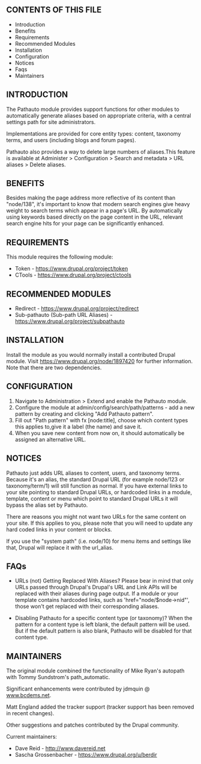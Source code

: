 CONTENTS OF THIS FILE
---------------------

 * Introduction
 * Benefits
 * Requirements
 * Recommended Modules
 * Installation
 * Configuration
 * Notices
 * Faqs
 * Maintainers


INTRODUCTION
------------

The Pathauto module provides support functions for other modules to
automatically generate aliases based on appropriate criteria, with a
central settings path for site administrators.

Implementations are provided for core entity types: content, taxonomy terms,
and users (including blogs and forum pages).

Pathauto also provides a way to delete large numbers of aliases.This feature
is available at Administer > Configuration > Search and metadata > URL aliases > Delete aliases.


BENEFITS
--------

Besides making the page address more reflective of its content than
"node/138", it's important to know that modern search engines give
heavy weight to search terms which appear in a page's URL. By
automatically using keywords based directly on the page content in the URL,
relevant search engine hits for your page can be significantly enhanced.


REQUIREMENTS
------------

This module requires the following module:

 * Token - https://www.drupal.org/project/token
 * CTools - https://www.drupal.org/project/ctools


RECOMMENDED MODULES
-------------------

 * Redirect - https://www.drupal.org/project/redirect
 * Sub-pathauto (Sub-path URL Aliases) -
   https://www.drupal.org/project/subpathauto


INSTALLATION
------------

Install the module as you would normally install a
contributed Drupal module. Visit https://www.drupal.org/node/1897420 for
further information. Note that there are two dependencies.


CONFIGURATION
-------------

   1. Navigate to Administration > Extend and enable the Pathauto module.
   2. Configure the module at admin/config/search/path/patterns - add a new
      pattern by creating and clicking "Add Pathauto pattern".
   3. Fill out "Path pattern" with fx [node:title], choose which content
      types this applies to,give it a label (the name) and save it.
   4. When you save new content from now on, it should automatically be
      assigned an alternative URL.


NOTICES
-------

Pathauto just adds URL aliases to content, users, and taxonomy terms.
Because it's an alias, the standard Drupal URL (for example node/123 or
taxonomy/term/1) will still function as normal.  If you have external links
to your site pointing to standard Drupal URLs, or hardcoded links in a module,
template, content or menu which point to standard Drupal URLs it will bypass
the alias set by Pathauto.

There are reasons you might not want two URLs for the same content on your
site. If this applies to you, please note that you will need to update any
hard coded links in your content or blocks.

If you use the "system path" (i.e. node/10) for menu items and settings like
that, Drupal will replace it with the url_alias.


FAQs
----

* URLs (not) Getting Replaced With Aliases?
   Please bear in mind that only URLs passed through Drupal's Drupal's URL and
   Link APIs will be replaced with their aliases during page output. If
   a module or your template contains hardcoded links, such as
   'href="node/$node->nid"', those won't get replaced with their corresponding
   aliases.

* Disabling Pathauto for a specific content type (or taxonomy)?
   When the pattern for a content type is left blank, the default pattern will
   be used. But if the default pattern is also blank, Pathauto will be disabled
   for that content type.


MAINTAINERS
-----------

The original module combined the functionality of Mike Ryan's autopath with
Tommy Sundstrom's path_automatic.

Significant enhancements were contributed by jdmquin @ www.bcdems.net.

Matt England added the tracker support (tracker support has been removed in
recent changes).

Other suggestions and patches contributed by the Drupal community.

Current maintainers:

 * Dave Reid - http://www.davereid.net
 * Sascha Grossenbacher - https://www.drupal.org/u/berdir